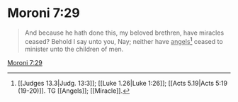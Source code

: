 # Moroni 7:29

> And because he hath done this, my beloved brethren, have miracles ceased? Behold I say unto you, Nay; neither have <u>angels</u>[^a] ceased to minister unto the children of men.

[Moroni 7:29](https://www.churchofjesuschrist.org/study/scriptures/bofm/moro/7?lang=eng&id=p29#p29)


[^a]: [[Judges 13.3|Judg. 13:3]]; [[Luke 1.26|Luke 1:26]]; [[Acts 5.19|Acts 5:19 (19-20)]]. TG [[Angels]]; [[Miracle]].
